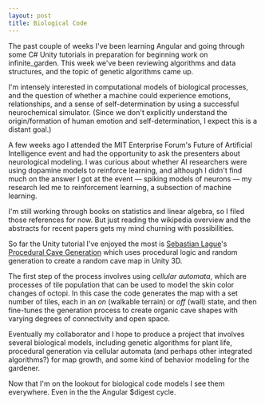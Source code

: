 ```yaml
---
layout: post
title: Biological Code
---
```


The past couple of weeks I've been learning Angular and going through some C# Unity tutorials in preparation for beginning work on infinite_garden. This week we've been reviewing algorithms and data structures, and the topic of genetic algorithms came up.

I'm intensely interested in computational models of biological processes, and the question of whether a machine could experience emotions, relationships, and a sense of self-determination by using a successful neurochemical simulator. (Since we don't explicitly understand the origin/formation of human emotion and self-determination, I expect this is a distant goal.)

A few weeks ago I attended the MIT Enterprise Forum's Future of Artificial Intelligence event and had the opportunity to ask the presenters about neurological modeling. I was curious about whether AI researchers were using dopamine models to reinforce learning, and although I didn't find much on the answer I got at the event — spiking models of neurons — my research led me to reinforcement learning, a subsection of machine learning.

I'm still working through books on statistics and linear algebra, so I filed those references for now. But just reading the wikipedia overview and the abstracts for recent papers gets my mind churning with possibilities.

So far the Unity tutorial I've enjoyed the most is [Sebastian Lague](https://sebastian.itch.io/)'s [Procedural Cave Generation](
https://unity3d.com/learn/tutorials/projects/procedural-cave-generation-tutorial) which uses procedural logic and random generation to create a random cave map in Unity 3D.

The first step of the process involves using _cellular automata_, which are processes of tile population that can be used to model the skin color changes of octopi. In this case the code generates the map with a set number of tiles, each in an _on_ (walkable terrain) or _off_ (wall) state, and then fine-tunes the generation process to create organic cave shapes with varying degrees of connectivity and open space.

Eventually my collaborator and I hope to produce a project that involves several biological models, including genetic algorithms for plant life, procedural generation via cellular automata (and perhaps other integrated algorithms?) for map growth, and some kind of behavior modeling for the gardener.

Now that I'm on the lookout for biological code models I see them everywhere. Even in the the Angular $digest cycle.
